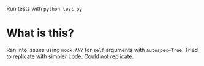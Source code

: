 Run tests with `python test.py`

# What is this?

Ran into issues using `mock.ANY` for `self` arguments with `autospec=True`.
Tried to replicate with simpler code. Could not replicate.
